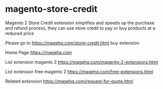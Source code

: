 # magento-store-credit
Magento 2 Store Credit extension simplifies and speeds up the purchase and refund process, they can use store credit to pay or buy products at a reduced price

Please go to https://magehq.com/store-credit.html buy extension

Home Page https://magehq.com

List extension magento 2 https://magehq.com/magento-2-extensions.html

List extension free magento 2 https://magehq.com/free-extensions.html

Related extension https://magehq.com/request-for-quote.html
